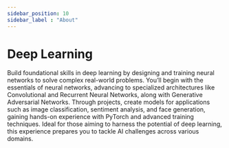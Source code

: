 ```yaml
---
sidebar_position: 10
sidebar_label : "About"
---
```

# Deep Learning

Build foundational skills in deep learning by designing and training neural networks to solve complex real-world problems. You’ll begin with the essentials of neural networks, advancing to specialized architectures like Convolutional and Recurrent Neural Networks, along with Generative Adversarial Networks. Through projects, create models for applications such as image classification, sentiment analysis, and face generation, gaining hands-on experience with PyTorch and advanced training techniques. Ideal for those aiming to harness the potential of deep learning, this experience prepares you to tackle AI challenges across various domains.